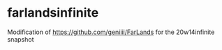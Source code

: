 # farlandsinfinite
Modification of https://github.com/geniiii/FarLands for the 20w14infinite snapshot
